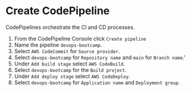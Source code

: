 # Create CodePipeline

CodePipelines orchestrate the CI and CD processes.

1. From the CodePipeline Console click `Create pipeline`
2. Name the pipeline `devops-bootcamp`.
3. Select `AWS CodeCommit` for `Source provider`.
4. Select `devops-bootcamp` for `Repository name` and `main` for `Branch name`.'
5. Under `Add build stage` select `AWS CodeBuild`.
6. Select `devops-bootcamp` for the `Build project`.
7. Under `Add deploy stage` select `AWS CodeDeploy`.
8. Select `devops-bootcamp` for `Application name` and `Deployment group`.